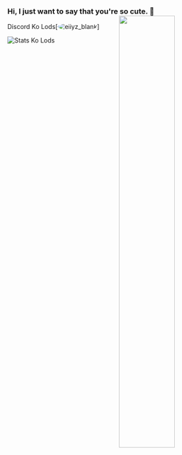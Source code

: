 ### Hi, I just want to say that you're so cute. 👋 [<img align="right" width="50%" src="https://github-readme-stats.vercel.app/api?username=NcknmeX&show_icons=true&theme=radical&hide=contribs,issues">](https://metrics.lecoq.io/NcknmeX?template=classic)

Discord Ko Lods[<img style="border-radius: 50%;" src="https://cdn.discordapp.com/avatars/764520674391490560/b6c55c0ca127989ec317adc920cc9c4d.png?size=4096" alt="eiiyz_blank">]

![Stats Ko Lods](https://github-readme-stats.vercel.app/api/top-langs/?username=ncknmex&layout=demo)
